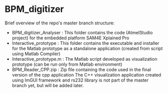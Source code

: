 # BPM_digitizer

Brief overview of the repo's master branch structure:

* BPM_digitizer_Analyser  : This folder contains the code (AtmelStudio project) for the embedded platform SAM4E Xplained Pro
* Interactive_prototype   : This folder contains the executable and installer for the Matlab prototype as a standalone application (created from script using Matlab Compiler)
* Interactive_prototype.m : The Matlab script developed as visualization prototype (can be run only from Matlab environment)
* BPM_Reader_CPP.zip	  : Zip file containing the code used in the final version of the cpp application
The C++ visualization application created using ImGUI framework and rs232 library is not part of the master branch yet, but will be added later. 
